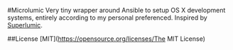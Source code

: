 #Microlumic
Very tiny wrapper around Ansible to setup OS X development systems, entirely according to my personal preferenced. Inspired by [Superlumic](https://github.com/superlumic/superlumic).

##License
[MIT](https://opensource.org/licenses/The MIT License)

